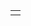 <html>
<meta http-equiv="content-type" content="text/html; charset=utf-8">
<meta name="robots" content="noindex, nofollow">

<center>
  <table 
  width="100%" height="100%" style="border: 0px solid #444444; border-collapse: collapse;"
  >
    <tr style="border: 0px solid #444444; border-collapse: collapse;">
      <!--  -- -- SCENE -- -- -->
              <td 
                  valign='bottom'
                  background='sam_on_tram.jpg'
                  onClick = " location.href='http://blog.boximi.net' "
                  style="background-repeat:no-repeat;
                  background-position:50% 50%;
                  background-size:contain;" 
              >
    </tr>
  </table>

</center>
</html>
